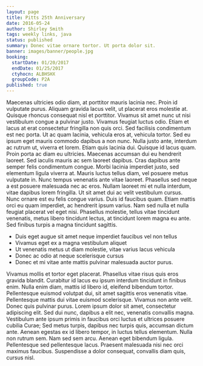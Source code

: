 ```yaml
---
layout: page
title: Pitts 25th Anniversary
date: 2016-05-24
author: Shirley Smith
tags: weekly links, java
status: published
summary: Donec vitae ornare tortor. Ut porta dolor sit.
banner: images/banner/people.jpg
booking:
  startDate: 01/20/2017
  endDate: 01/25/2017
  ctyhocn: ALBHSHX
  groupCode: P2A
published: true
---
```

Maecenas ultricies odio diam, at porttitor mauris lacinia nec. Proin id vulputate purus. Aliquam gravida lacus velit, ut placerat eros molestie at. Quisque rhoncus consequat nisl et porttitor. Vivamus sit amet nunc ut nisi vestibulum congue a pulvinar justo. Vivamus feugiat luctus odio. Etiam et lacus at erat consectetur fringilla non quis orci. Sed facilisis condimentum est nec porta. Ut ac quam lacinia, vehicula eros at, vehicula tortor. Sed eu ipsum eget mauris commodo dapibus a non nunc. Nulla justo ante, interdum ac rutrum ut, viverra et lorem. Etiam quis lacinia dui. Quisque id lacus quam. Proin porta ac diam eu ultricies. Maecenas accumsan dui eu hendrerit laoreet.
Sed iaculis mauris ac sem laoreet dapibus. Cras dapibus ante semper felis condimentum congue. Morbi lacinia imperdiet justo, sed elementum ligula viverra at. Mauris luctus tellus diam, vel posuere metus vulputate in. Nunc tempus venenatis ante vitae laoreet. Phasellus sed neque a est posuere malesuada nec ac eros. Nullam laoreet mi et nulla interdum, vitae dapibus lorem fringilla. Ut sit amet dui ac velit vestibulum cursus. Nunc ornare est eu felis congue varius. Duis id faucibus quam. Etiam mattis orci eu quam imperdiet, ac hendrerit ipsum varius. Nam sed nulla et nulla feugiat placerat vel eget nisi. Phasellus molestie, tellus vitae tincidunt venenatis, metus libero tincidunt lectus, at tincidunt lorem magna eu ante. Sed finibus turpis a magna tincidunt sagittis.

* Duis eget augue sit amet neque imperdiet faucibus vel non tellus
* Vivamus eget ex a magna vestibulum aliquet
* Ut venenatis metus ut diam molestie, vitae varius lacus vehicula
* Donec ac odio at neque scelerisque cursus
* Donec et mi vitae ante mattis pulvinar malesuada auctor purus.

Vivamus mollis et tortor eget placerat. Phasellus vitae risus quis eros gravida blandit. Curabitur id lacus eu ipsum interdum tincidunt in finibus enim. Nulla enim diam, mattis id libero id, eleifend bibendum tortor. Pellentesque euismod volutpat dui, sit amet sagittis eros venenatis vitae. Pellentesque mattis dui vitae euismod scelerisque. Vivamus non ante velit. Donec quis pulvinar purus.
Lorem ipsum dolor sit amet, consectetur adipiscing elit. Sed dui nunc, dapibus a elit nec, venenatis convallis magna. Vestibulum ante ipsum primis in faucibus orci luctus et ultrices posuere cubilia Curae; Sed metus turpis, dapibus nec turpis quis, accumsan dictum ante. Aenean egestas ex id libero tempor, in luctus tellus elementum. Nulla non rutrum sem. Nam sed sem arcu. Aenean eget bibendum ligula. Pellentesque sed pellentesque lacus. Praesent malesuada nisi nec orci maximus faucibus. Suspendisse a dolor consequat, convallis diam quis, cursus nisl.
